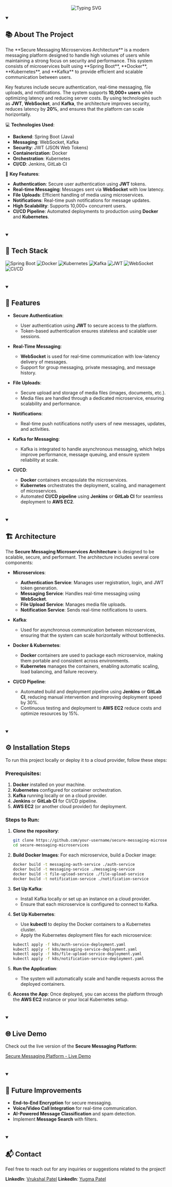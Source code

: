 <p align="center">
    <img src="https://readme-typing-svg.demolab.com?font=Source+Code+Pro&weight=900&size=32&duration=4000&pause=500&color=F0C38E&background=181b28&center=true&vCenter=true&width=900&height=200&lines=Secure+Messaging+Microservices+Architecture;Microservices+with+Spring+Boot;Deployed+with+Docker+and+Kubernetes" alt="Typing SVG" />
</p>

<details open> 
  <summary><h2>📚 About The Project</h2></summary>
<p align="left">
The **Secure Messaging Microservices Architecture** is a modern messaging platform designed to handle high volumes of users while maintaining a strong focus on security and performance. This system consists of microservices built using **Spring Boot**, **Docker**, **Kubernetes**, and **Kafka** to provide efficient and scalable communication between users.

Key features include secure authentication, real-time messaging, file uploads, and notifications. The system supports **10,000+ users** while optimizing latency and reducing server costs. By using technologies such as **JWT**, **WebSocket**, and **Kafka**, the architecture improves security, reduces latency by **20%**, and ensures that the platform can scale horizontally.

💻 **Technologies Used**:
- **Backend**: Spring Boot (Java)
- **Messaging**: WebSocket, Kafka
- **Security**: JWT (JSON Web Tokens)
- **Containerization**: Docker
- **Orchestration**: Kubernetes
- **CI/CD**: Jenkins, GitLab CI

🚀 **Key Features**:
- **Authentication**: Secure user authentication using **JWT** tokens.
- **Real-time Messaging**: Messages sent via **WebSocket** with low latency.
- **File Uploads**: Efficient handling of media using microservices.
- **Notifications**: Real-time push notifications for message updates.
- **High Scalability**: Supports 10,000+ concurrent users.
- **CI/CD Pipeline**: Automated deployments to production using **Docker** and **Kubernetes**.

</p>
<!-- </details> -->

#

<details open> 
  <summary><h2>🔧 Tech Stack</h2></summary>

<div align="left">
  <img alt="Spring Boot" src="https://img.shields.io/badge/Spring%20Boot-%236DB33F.svg?style=for-the-badge&logo=spring&logoColor=white"/>
  <img alt="Docker" src="https://img.shields.io/badge/Docker-%232496ED.svg?style=for-the-badge&logo=docker&logoColor=white"/>
  <img alt="Kubernetes" src="https://img.shields.io/badge/Kubernetes-%234ea94b.svg?style=for-the-badge&logo=kubernetes&logoColor=white"/>
  <img alt="Kafka" src="https://img.shields.io/badge/Kafka-%2316184C.svg?style=for-the-badge&logo=apachekafka&logoColor=white"/>
  <img alt="JWT" src="https://img.shields.io/badge/JWT-%236DB33F.svg?style=for-the-badge&logo=json-web-tokens&logoColor=white"/>
  <img alt="WebSocket" src="https://img.shields.io/badge/WebSocket-%234ea94b.svg?style=for-the-badge&logo=websocket&logoColor=white"/>
  <img alt="CI/CD" src="https://img.shields.io/badge/CICD-%231572B6.svg?style=for-the-badge&logo=gitlab&logoColor=white"/>
</div>

</details>

#

<details open> 
  <summary><h2>🎨 Features</h2></summary>

- **Secure Authentication**: 
  - User authentication using **JWT** to secure access to the platform.
  - Token-based authentication ensures stateless and scalable user sessions.
  
- **Real-Time Messaging**: 
  - **WebSocket** is used for real-time communication with low-latency delivery of messages.
  - Support for group messaging, private messaging, and message history.

- **File Uploads**:
  - Secure upload and storage of media files (images, documents, etc.).
  - Media files are handled through a dedicated microservice, ensuring scalability and performance.

- **Notifications**:
  - Real-time push notifications notify users of new messages, updates, and activities.

- **Kafka for Messaging**:
  - Kafka is integrated to handle asynchronous messaging, which helps improve performance, message queuing, and ensure system reliability at scale.

- **CI/CD**:
  - **Docker** containers encapsulate the microservices.
  - **Kubernetes** orchestrates the deployment, scaling, and management of microservices.
  - Automated **CI/CD pipeline** using **Jenkins** or **GitLab CI** for seamless deployment to **AWS EC2**.

</details>

#

<details open> 
  <summary><h2>🏗️ Architecture</h2></summary>

The **Secure Messaging Microservices Architecture** is designed to be scalable, secure, and performant. The architecture includes several core components:

- **Microservices**:
  - **Authentication Service**: Manages user registration, login, and JWT token generation.
  - **Messaging Service**: Handles real-time messaging using **WebSocket**.
  - **File Upload Service**: Manages media file uploads.
  - **Notification Service**: Sends real-time notifications to users.
  
- **Kafka**:
  - Used for asynchronous communication between microservices, ensuring that the system can scale horizontally without bottlenecks.
  
- **Docker & Kubernetes**:
  - **Docker** containers are used to package each microservice, making them portable and consistent across environments.
  - **Kubernetes** manages the containers, enabling automatic scaling, load balancing, and failure recovery.

- **CI/CD Pipeline**:
  - Automated build and deployment pipeline using **Jenkins** or **GitLab CI**, reducing manual intervention and improving deployment speed by 30%.
  - Continuous testing and deployment to **AWS EC2** reduce costs and optimize resources by 15%.

</details>

#

<details open> 
  <summary><h2>⚙️ Installation Steps</h2></summary>

To run this project locally or deploy it to a cloud provider, follow these steps:

### Prerequisites:
1. **Docker** installed on your machine.
2. **Kubernetes** configured for container orchestration.
3. **Kafka** running locally or on a cloud provider.
4. **Jenkins** or **GitLab CI** for CI/CD pipeline.
5. **AWS EC2** (or another cloud provider) for deployment.

### Steps to Run:

1. **Clone the repository**:
    ```bash
    git clone https://github.com/your-username/secure-messaging-microservices.git
    cd secure-messaging-microservices
    ```

2. **Build Docker Images**:
    For each microservice, build a Docker image:
    ```bash
    docker build -t messaging-auth-service ./auth-service
    docker build -t messaging-service ./messaging-service
    docker build -t file-upload-service ./file-upload-service
    docker build -t notification-service ./notification-service
    ```

3. **Set Up Kafka**:
    - Install Kafka locally or set up an instance on a cloud provider.
    - Ensure that each microservice is configured to connect to Kafka.

4. **Set Up Kubernetes**:
    - Use **kubectl** to deploy the Docker containers to a Kubernetes cluster.
    - Apply the Kubernetes deployment files for each microservice:
    ```bash
    kubectl apply -f k8s/auth-service-deployment.yaml
    kubectl apply -f k8s/messaging-service-deployment.yaml
    kubectl apply -f k8s/file-upload-service-deployment.yaml
    kubectl apply -f k8s/notification-service-deployment.yaml
    ```

5. **Run the Application**:
    - The system will automatically scale and handle requests across the deployed containers.

6. **Access the App**:
    Once deployed, you can access the platform through the **AWS EC2** instance or your local Kubernetes setup.

</details>

#

<details open> 
  <summary><h2>🌐 Live Demo</h2></summary>

Check out the live version of the **Secure Messaging Platform**:

[Secure Messaging Platform - Live Demo](#)

</details>


#

<details open> 
  <summary><h2>🔮 Future Improvements</h2></summary>

- **End-to-End Encryption** for secure messaging.
- **Voice/Video Call Integration** for real-time communication.
- **AI-Powered Message Classification** and spam detection.
- Implement **Message Search** with filters.

</details>

#

<details open> 
  <summary><h2>📬 Contact</h2></summary>
Feel free to reach out for any inquiries or suggestions related to the project!

**LinkedIn**: [Vrukshal Patel](https://www.linkedin.com/in/Vrukshal)
**LinkedIn**: [Yugma Patel](https://www.linkedin.com/in/yugma-patel)

</details>
